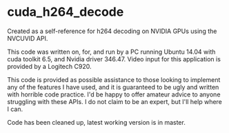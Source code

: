 # cuda_h264_decode
Created as a self-reference for h264 decoding on NVIDIA GPUs using the NVCUVID API.

This code was written on, for, and run by a PC running Ubuntu 14.04 with cuda toolkit 6.5, and Nvidia driver 346.47.
Video input for this application is provided by a Logitech C920.

This code is provided as possible assistance to those looking to implement any of the features I have used, and it is guaranteed to be ugly and written with horrible code practice.
I'd be happy to offer amateur advice to anyone struggling with these APIs. I do not claim to be an expert, but I'll help where I can.

Code has been cleaned up, latest working version is in master.
